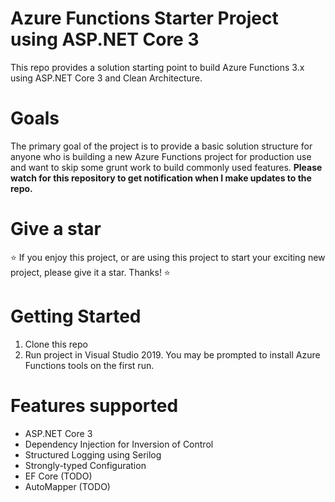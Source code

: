 # Azure Functions Starter Project using ASP.NET Core 3
This repo provides a solution starting point to build Azure Functions 3.x using ASP.NET Core 3 and Clean Architecture.

# Goals
The primary goal of the project is to provide a basic solution structure for anyone who is building a new Azure Functions project for production use and want to skip some grunt work to build commonly used features.
**Please watch for this repository to get notification when I make updates to the repo.**

# Give a star
:star: If you enjoy this project, or are using this project to start your exciting new project, please give it a star. Thanks! :star: 

# Getting Started
1. Clone this repo
2. Run project in Visual Studio 2019. You may be prompted to install Azure Functions tools on the first run.

# Features supported
* ASP.NET Core 3
* Dependency Injection for Inversion of Control
* Structured Logging using Serilog
* Strongly-typed Configuration
* EF Core (TODO)
* AutoMapper (TODO)
